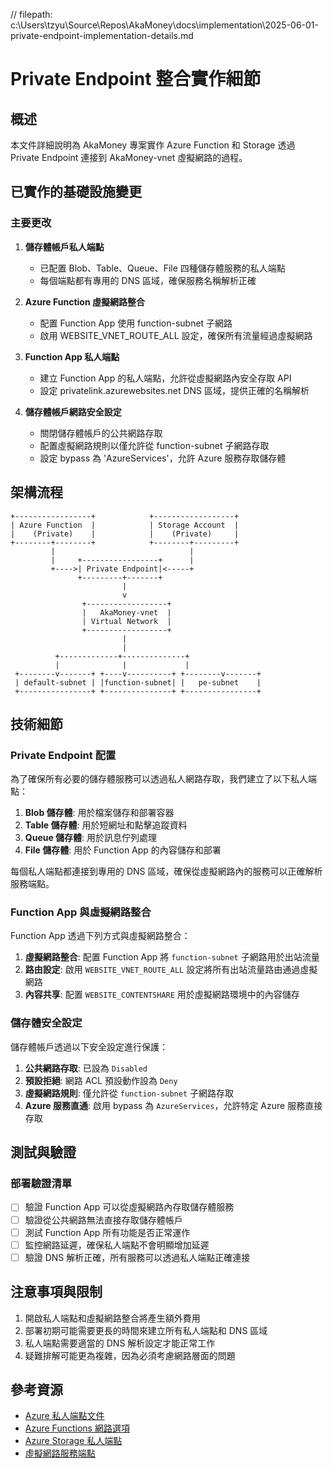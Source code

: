 // filepath: c:\Users\tzyu\Source\Repos\AkaMoney\docs\implementation\2025-06-01-private-endpoint-implementation-details.md
# Private Endpoint 整合實作細節

## 概述
本文件詳細說明為 AkaMoney 專案實作 Azure Function 和 Storage 透過 Private Endpoint 連接到 AkaMoney-vnet 虛擬網路的過程。

## 已實作的基礎設施變更

### 主要更改
1. **儲存體帳戶私人端點**
   - 已配置 Blob、Table、Queue、File 四種儲存體服務的私人端點
   - 每個端點都有專用的 DNS 區域，確保服務名稱解析正確

2. **Azure Function 虛擬網路整合**
   - 配置 Function App 使用 function-subnet 子網路
   - 啟用 WEBSITE_VNET_ROUTE_ALL 設定，確保所有流量經過虛擬網路

3. **Function App 私人端點**
   - 建立 Function App 的私人端點，允許從虛擬網路內安全存取 API
   - 設定 privatelink.azurewebsites.net DNS 區域，提供正確的名稱解析

4. **儲存體帳戶網路安全設定**
   - 關閉儲存體帳戶的公共網路存取
   - 配置虛擬網路規則以僅允許從 function-subnet 子網路存取
   - 設定 bypass 為 'AzureServices'，允許 Azure 服務存取儲存體

## 架構流程

```
+-----------------+            +------------------+
| Azure Function  |            | Storage Account  |
|    (Private)    |            |    (Private)     |
+--------+--------+            +--------+---------+
         |                              |
         |     +-----------------+      |
         +---->| Private Endpoint|<-----+
               +---------+-------+
                         |
                         v
                +------------------+
                |   AkaMoney-vnet  |
                | Virtual Network  |
                +------------------+
                         |
                         |
          +-------------+--------------+
          |              |             |
 +--------v-------+ +----v----------+ +--------v-------+
 | default-subnet | |function-subnet| |   pe-subnet    |
 +----------------+ +---------------+ +----------------+
```

## 技術細節

### Private Endpoint 配置
為了確保所有必要的儲存體服務可以透過私人網路存取，我們建立了以下私人端點：

1. **Blob 儲存體**: 用於檔案儲存和部署容器
2. **Table 儲存體**: 用於短網址和點擊追蹤資料
3. **Queue 儲存體**: 用於訊息佇列處理
4. **File 儲存體**: 用於 Function App 的內容儲存和部署

每個私人端點都連接到專用的 DNS 區域，確保從虛擬網路內的服務可以正確解析服務端點。

### Function App 與虛擬網路整合
Function App 透過下列方式與虛擬網路整合：

1. **虛擬網路整合**: 配置 Function App 將 `function-subnet` 子網路用於出站流量
2. **路由設定**: 啟用 `WEBSITE_VNET_ROUTE_ALL` 設定將所有出站流量路由通過虛擬網路
3. **內容共享**: 配置 `WEBSITE_CONTENTSHARE` 用於虛擬網路環境中的內容儲存

### 儲存體安全設定
儲存體帳戶透過以下安全設定進行保護：

1. **公共網路存取**: 已設為 `Disabled`
2. **預設拒絕**: 網路 ACL 預設動作設為 `Deny`
3. **虛擬網路規則**: 僅允許從 `function-subnet` 子網路存取
4. **Azure 服務直通**: 啟用 bypass 為 `AzureServices`，允許特定 Azure 服務直接存取

## 測試與驗證

### 部署驗證清單
- [ ] 驗證 Function App 可以從虛擬網路內存取儲存體服務
- [ ] 驗證從公共網路無法直接存取儲存體帳戶
- [ ] 測試 Function App 所有功能是否正常運作
- [ ] 監控網路延遲，確保私人端點不會明顯增加延遲
- [ ] 驗證 DNS 解析正確，所有服務可以透過私人端點正確連接

## 注意事項與限制
1. 開啟私人端點和虛擬網路整合將產生額外費用
2. 部署初期可能需要更長的時間來建立所有私人端點和 DNS 區域
3. 私人端點需要適當的 DNS 解析設定才能正常工作
4. 疑難排解可能更為複雜，因為必須考慮網路層面的問題

## 參考資源
- [Azure 私人端點文件](https://docs.microsoft.com/zh-tw/azure/private-link/private-endpoint-overview)
- [Azure Functions 網路選項](https://docs.microsoft.com/zh-tw/azure/azure-functions/functions-networking-options)
- [Azure Storage 私人端點](https://docs.microsoft.com/zh-tw/azure/storage/common/storage-private-endpoints)
- [虛擬網路服務端點](https://docs.microsoft.com/zh-tw/azure/virtual-network/virtual-network-service-endpoints-overview)
